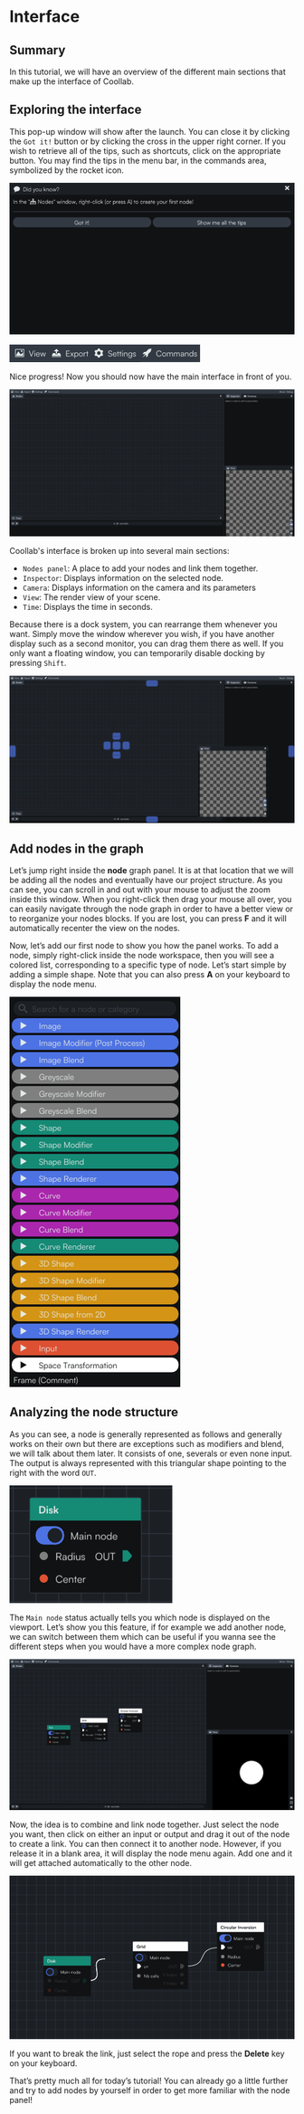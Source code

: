 # Interface

## Summary
In this tutorial, we will have an overview of the different main sections that make up the interface of Coollab.

## Exploring the interface

This pop-up window will show after the launch. You can close it by clicking the `Got it!` button or by clicking the cross in the upper right corner. If you wish to retrieve all of the tips, such as shortcuts, click on the appropriate button. You may find the tips in the menu bar, in the commands area, symbolized by the rocket icon.

![Pop up](img/PopUp.png)

![Menu bar](img/MenuBar.png)

Nice progress! Now you should now have the main interface in front of you.

![Coollab Interface](img/Coollab-Interface.png)

Coollab's interface is broken up into several main sections:

- `Nodes panel`: A place to add your nodes and link them together.
- `Inspector`: Displays information on the selected node.
- `Camera`: Displays information on the camera and its parameters
- `View`: The render view of your scene.
- `Time`: Displays the time in seconds.

Because there is a dock system, you can rearrange them whenever you want. Simply move the window wherever you wish, if you have another display such as a second monitor, you can drag them there as well. If you only want a floating window, you can temporarily disable docking by pressing `Shift`.

![Docking](img/Docking.png)

## Add nodes in the graph

Let’s jump right inside the **node** graph panel. It is at that location that we will be adding all the nodes and eventually have our project structure. As you can see, you can scroll in and out with your mouse to adjust the zoom inside this window. When you right-click then drag your mouse all over, you can easily navigate through the node graph in order to have a better view or to reorganize your nodes blocks. If you are lost, you can press **F** and it will automatically recenter the view on the nodes.

Now, let’s add our first node to show you how the panel works. To add a node, simply right-click inside the node workspace, then you will see a colored list, corresponding to a specific type of node. Let’s start simple by adding a simple shape. Note that you can also press **A** on your keyboard to display the node menu.

![Node menu](img/NodeDropdownMenu.png)

## Analyzing the node structure

As you can see, a node is generally represented as follows and generally works on their own but there are exceptions such as modifiers and blend, we will talk about them later. It consists of one, severals or even none input. The output is always represented with this triangular shape pointing to the right with the word `OUT`.

![Disk node](img/DiskNode.png)

The `Main node` status actually tells you which node is displayed on the viewport. Let’s show you this feature, if for example we add another node, we can switch between them which can be useful if you wanna see the different steps when you would have a more complex node graph.

![Active node](img/ActiveNode.png)

Now, the idea is to combine and link node together. Just select the node you want, then click on either an input or output and drag it out of the node to create a link. You can then connect it to another node. However, if you release it in a blank area, it will display the node menu again. Add one and it will  get attached automatically to the other node.

![Link Node](img/LinkNode.png)

If you want to break the link, just select the rope and press the **Delete** key on your keyboard.

That’s pretty much all for today’s tutorial! You can already go a little further and try to add nodes by yourself in order to get more familiar with the node panel!


